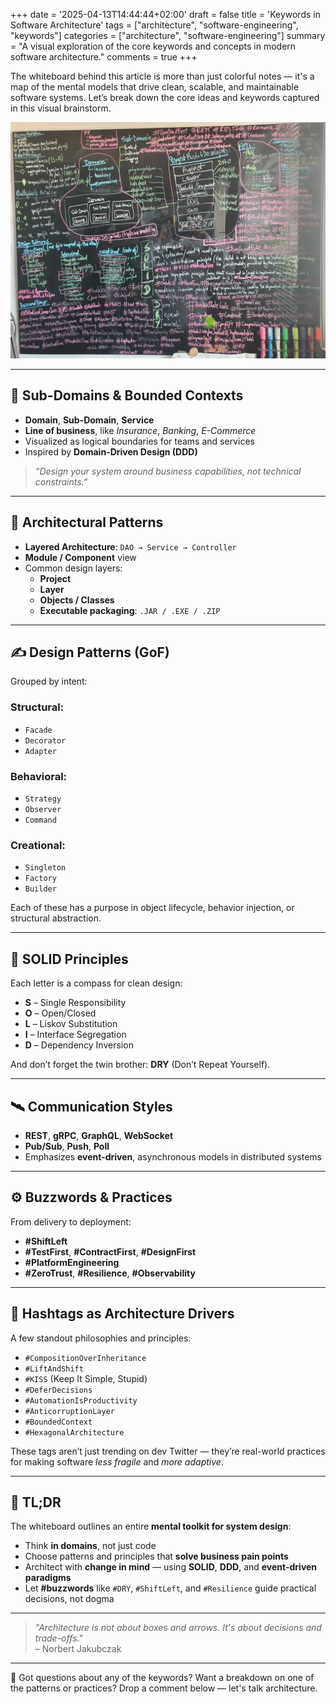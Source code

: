+++
date = '2025-04-13T14:44:44+02:00'
draft = false
title = 'Keywords in Software Architecture'
tags = ["architecture", "software-engineering", "keywords"]
categories = ["architecture", "software-engineering"]
summary = "A visual exploration of the core keywords and concepts in modern software architecture." 
comments = true
+++

The whiteboard behind this article is more than just colorful notes — it's a map of the mental models that drive clean, scalable, and maintainable software systems. Let’s break down the core ideas and keywords captured in this visual brainstorm.

![keywords_board](keywords_board.jpg)

---

## 🧠 Sub-Domains & Bounded Contexts

- **Domain**, **Sub-Domain**, **Service**
- **Line of business**, like _Insurance_, _Banking_, _E-Commerce_
- Visualized as logical boundaries for teams and services
- Inspired by **Domain-Driven Design (DDD)**

> _“Design your system around business capabilities, not technical constraints.”_

---

## 🧱 Architectural Patterns

- **Layered Architecture**: `DAO → Service → Controller`
- **Module / Component** view
- Common design layers:
    - **Project**
    - **Layer**
    - **Objects / Classes**
    - **Executable packaging**: `.JAR / .EXE / .ZIP`

---

## ✍️ Design Patterns (GoF)

Grouped by intent:

### Structural:
- `Facade`
- `Decorator`
- `Adapter`

### Behavioral:
- `Strategy`
- `Observer`
- `Command`

### Creational:
- `Singleton`
- `Factory`
- `Builder`

Each of these has a purpose in object lifecycle, behavior injection, or structural abstraction.

---

## 📐 SOLID Principles

Each letter is a compass for clean design:

- **S** – Single Responsibility
- **O** – Open/Closed
- **L** – Liskov Substitution
- **I** – Interface Segregation
- **D** – Dependency Inversion

And don’t forget the twin brother: **DRY** (Don’t Repeat Yourself).

---

## 🛰️ Communication Styles

- **REST**, **gRPC**, **GraphQL**, **WebSocket**
- **Pub/Sub**, **Push**, **Poll**
- Emphasizes **event-driven**, asynchronous models in distributed systems

---

## ⚙️ Buzzwords & Practices

From delivery to deployment:

- **#ShiftLeft**
- **#TestFirst**, **#ContractFirst**, **#DesignFirst**
- **#PlatformEngineering**
- **#ZeroTrust**, **#Resilience**, **#Observability**

---

## 🎯 Hashtags as Architecture Drivers

A few standout philosophies and principles:

- `#CompositionOverInheritance`
- `#LiftAndShift`
- `#KISS` (Keep It Simple, Stupid)
- `#DeferDecisions`
- `#AutomationIsProductivity`
- `#AnticorruptionLayer`
- `#BoundedContext`
- `#HexagonalArchitecture`

These tags aren’t just trending on dev Twitter — they’re real-world practices for making software _less fragile_ and _more adaptive_.

---

## 📌 TL;DR

The whiteboard outlines an entire **mental toolkit for system design**:

- Think **in domains**, not just code
- Choose patterns and principles that **solve business pain points**
- Architect with **change in mind** — using **SOLID**, **DDD**, and **event-driven paradigms**
- Let **#buzzwords** like `#DRY`, `#ShiftLeft`, and `#Resilience` guide practical decisions, not dogma

---

> _"Architecture is not about boxes and arrows. It's about decisions and trade-offs."_  
> – Norbert Jakubczak

---

💬 Got questions about any of the keywords? Want a breakdown on one of the patterns or practices? Drop a comment below — let's talk architecture.
